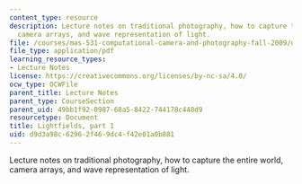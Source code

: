 ```yaml
---
content_type: resource
description: Lecture notes on traditional photography, how to capture the entire world,
  camera arrays, and wave representation of light.
file: /courses/mas-531-computational-camera-and-photography-fall-2009/d9d3a98c62962f469dc4f42e01a0b881_MITMAS_531F09_lec05_notes.pdf
file_type: application/pdf
learning_resource_types:
- Lecture Notes
license: https://creativecommons.org/licenses/by-nc-sa/4.0/
ocw_type: OCWFile
parent_title: Lecture Notes
parent_type: CourseSection
parent_uid: 49bb1f92-0987-68a5-8422-744178c448d9
resourcetype: Document
title: Lightfields, part 1
uid: d9d3a98c-6296-2f46-9dc4-f42e01a0b881
---
```

Lecture notes on traditional photography, how to capture the entire world, camera arrays, and wave representation of light.